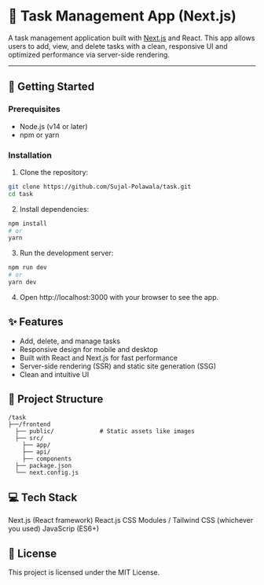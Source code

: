 # 📝 Task Management App (Next.js)

A task management application built with [Next.js](https://nextjs.org/) and React. This app allows users to add, view, and delete tasks with a clean, responsive UI and optimized performance via server-side rendering.

---

## 🚀 Getting Started

### Prerequisites

- Node.js (v14 or later)
- npm or yarn

### Installation

1. Clone the repository:

```bash
git clone https://github.com/Sujal-Polawala/task.git
cd task
```
2. Install dependencies:

```bash
npm install
# or
yarn
```
3. Run the development server:

```bash
npm run dev
# or
yarn dev
```
4. Open http://localhost:3000 with your browser to see the app.

## ✨ Features
- Add, delete, and manage tasks
- Responsive design for mobile and desktop
- Built with React and Next.js for fast performance
- Server-side rendering (SSR) and static site generation (SSG)
- Clean and intuitive UI

## 📁 Project Structure
```
/task
├──/frontend
  ├── public/             # Static assets like images
  ├── src/
    ├── app/              
    ├── api/       
    ├── components
  ├── package.json
  └── next.config.js
```
## 💻 Tech Stack
Next.js (React framework)
React.js
CSS Modules / Tailwind CSS (whichever you used)
JavaScrip (ES6+)

## 📜 License
This project is licensed under the MIT License.
